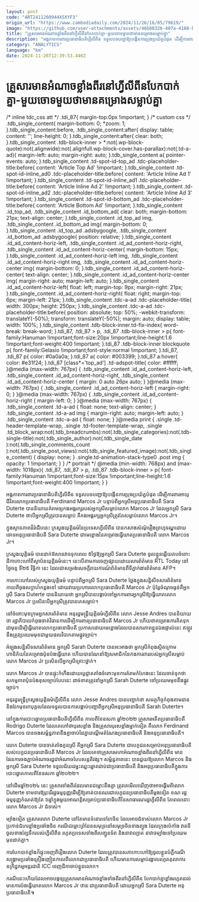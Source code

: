 ```yaml
---
layout: post
code: "ART2411260944XSXYF3"
origin_url: "https://www.cambodiadaily.com/2024/11/26/16/05/79619/"
image: "https://github.com/user-attachments/assets/46b88326-407a-4168-b35d-d9a52f758ab6"
title: "គ្រួសារ​មាន​អំណាច​ខ្លាំង​ពីរ​នៅ​ហ្វីលីពីន​បែកបាក់​គ្នា-មួយ​ចោទ​មួយ​ថា​មាន​គម្រោង​សម្លាប់​គ្នា"
description: "អង្គភាព​ការពារ​ប្រធានាធិបតី​ហ្វីលីពីន ទទួល​បទបញ្ជា​ឱ្យ​បង្កើន​ការ​ប្រុងប្រយ័ត្ន​បំផុត ដើម្បី​ការពារ​អាយុជីវិត​លោក​ប្រធានាធិបតី Ferdinand Marcos Jr បន្ទាប់ពី​អ្នកស្រី​អនុប្រធានាធិបតី Sara Duterte បាន​និយាយ​គំរាម​ឲ្យ​កង​អង្គរក្ស​របស់​អ្នកស្រី​សម្លាប់​លោក Marcos Jr ដែល​អ្នកស្រី Sara Duterte ថា​បើ​អ្នកស្រី​ត្រូវ​បាន​សម្លាប់ គឺ​កង​អង្គរក្ស​អ្នកស្រី​ត្រូវតែ​សម្លាប់​លោក Marcos Jr។"
category: "ANALYTICS"
language: "km"
date: 2024-11-26T12:39:53.446Z
---
```


# គ្រួសារ​មាន​អំណាច​ខ្លាំង​ពីរ​នៅ​ហ្វីលីពីន​បែកបាក់​គ្នា-មួយ​ចោទ​មួយ​ថា​មាន​គម្រោង​សម្លាប់​គ្នា

/\* inline tdc\_css att \*/ .tdi\_87{ margin-top:0px !important; } /\* custom css \*/ .tdb\_single\_content{ margin-bottom: 0; \*zoom: 1; }.tdb\_single\_content:before, .tdb\_single\_content:after{ display: table; content: ''; line-height: 0; }.tdb\_single\_content:after{ clear: both; }.tdb\_single\_content .tdb-block-inner > \*:not(.wp-block-quote):not(.alignwide):not(.alignfull.wp-block-cover.has-parallax):not(.td-a-ad){ margin-left: auto; margin-right: auto; }.tdb\_single\_content a{ pointer-events: auto; }.tdb\_single\_content .td-spot-id-top\_ad .tdc-placeholder-title:before{ content: 'Article Top Ad' !important; }.tdb\_single\_content .td-spot-id-inline\_ad0 .tdc-placeholder-title:before{ content: 'Article Inline Ad 1' !important; }.tdb\_single\_content .td-spot-id-inline\_ad1 .tdc-placeholder-title:before{ content: 'Article Inline Ad 2' !important; }.tdb\_single\_content .td-spot-id-inline\_ad2 .tdc-placeholder-title:before{ content: 'Article Inline Ad 3' !important; }.tdb\_single\_content .td-spot-id-bottom\_ad .tdc-placeholder-title:before{ content: 'Article Bottom Ad' !important; }.tdb\_single\_content .id\_top\_ad, .tdb\_single\_content .id\_bottom\_ad{ clear: both; margin-bottom: 21px; text-align: center; }.tdb\_single\_content .id\_top\_ad img, .tdb\_single\_content .id\_bottom\_ad img{ margin-bottom: 0; }.tdb\_single\_content .id\_top\_ad .adsbygoogle, .tdb\_single\_content .id\_bottom\_ad .adsbygoogle{ position: relative; }.tdb\_single\_content .id\_ad\_content-horiz-left, .tdb\_single\_content .id\_ad\_content-horiz-right, .tdb\_single\_content .id\_ad\_content-horiz-center{ margin-bottom: 15px; }.tdb\_single\_content .id\_ad\_content-horiz-left img, .tdb\_single\_content .id\_ad\_content-horiz-right img, .tdb\_single\_content .id\_ad\_content-horiz-center img{ margin-bottom: 0; }.tdb\_single\_content .id\_ad\_content-horiz-center{ text-align: center; }.tdb\_single\_content .id\_ad\_content-horiz-center img{ margin-right: auto; margin-left: auto; }.tdb\_single\_content .id\_ad\_content-horiz-left{ float: left; margin-top: 9px; margin-right: 21px; }.tdb\_single\_content .id\_ad\_content-horiz-right{ float: right; margin-top: 6px; margin-left: 21px; }.tdb\_single\_content .tdc-a-ad .tdc-placeholder-title{ width: 300px; height: 250px; }.tdb\_single\_content .tdc-a-ad .tdc-placeholder-title:before{ position: absolute; top: 50%; -webkit-transform: translateY(-50%); transform: translateY(-50%); margin: auto; display: table; width: 100%; }.tdb\_single\_content .tdb-block-inner.td-fix-index{ word-break: break-word; }.tdi\_87, .tdi\_87 > p, .tdi\_87 .tdb-block-inner > p{ font-family:Hanuman !important;font-size:20px !important;line-height:1.6 !important;font-weight:400 !important; }.tdi\_87 .tdb-block-inner blockquote p{ font-family:Gelasio !important;font-style:normal !important; }.tdi\_87, .tdi\_87 p{ color: #0a0a0a; }.tdi\_87 a{ color: #003399; }.tdi\_87 a:hover{ color: #e31f24; }.tdi\_87 \[class\*='top\_ad'\] .td-adspot-title{ color: #ffffff; }@media (max-width: 767px) { .tdb\_single\_content .id\_ad\_content-horiz-left, .tdb\_single\_content .id\_ad\_content-horiz-right, .tdb\_single\_content .id\_ad\_content-horiz-center { margin: 0 auto 26px auto; } }@media (max-width: 767px) { .tdb\_single\_content .id\_ad\_content-horiz-left { margin-right: 0; } }@media (max-width: 767px) { .tdb\_single\_content .id\_ad\_content-horiz-right { margin-left: 0; } }@media (max-width: 767px) { .tdb\_single\_content .td-a-ad { float: none; text-align: center; } .tdb\_single\_content .td-a-ad img { margin-right: auto; margin-left: auto; } .tdb\_single\_content .tdc-a-ad { float: none; } }@media print { .single .td-header-template-wrap, .single .td-footer-template-wrap, .single .td\_block\_wrap:not(.tdb\_breadcrumbs):not(.tdb\_single\_categories):not(.tdb-single-title):not(.tdb\_single\_author):not(.tdb\_single\_date ):not(.tdb\_single\_comments\_count ):not(.tdb\_single\_post\_views):not(.tdb\_single\_featured\_image):not(.tdb\_single\_content) { display: none; } .single.td-animation-stack-type0 .post img { opacity: 1 !important; } } /\* portrait \*/ @media (min-width: 768px) and (max-width: 1018px){ .tdi\_87, .tdi\_87 > p, .tdi\_87 .tdb-block-inner > p{ font-family:Hanuman !important;font-size:15px !important;line-height:1.6 !important;font-weight:400 !important; } }

អង្គភាព​ការពារ​ប្រធានាធិបតី​ហ្វីលីពីន ទទួល​បទបញ្ជា​ឱ្យ​បង្កើន​ការ​ប្រុងប្រយ័ត្ន​បំផុត ដើម្បី​ការពារ​អាយុជីវិត​លោក​ប្រធានាធិបតី Ferdinand Marcos Jr បន្ទាប់ពី​អ្នកស្រី​អនុប្រធានាធិបតី Sara Duterte បាន​និយាយ​គំរាម​ឲ្យ​កង​អង្គរក្ស​របស់​អ្នកស្រី​សម្លាប់​លោក Marcos Jr ដែល​អ្នកស្រី Sara Duterte ថា​បើ​អ្នកស្រី​ត្រូវ​បាន​សម្លាប់ គឺ​កង​អង្គរក្ស​អ្នកស្រី​ត្រូវតែ​សម្លាប់​លោក Marcos Jr។

ក្នុង​ស្ថានភាព​ដ៏​រំជើប​នេះ ក្រសួង​យុត្តិធម៌​នៃ​ប្រទេស​ហ្វីលីពីន បាន​កសាង​សំណុំរឿង​ព្រហ្មទណ្ឌ​ដោយ​ចោទ​អនុប្រធានាធិបតី Sara Duterte ជា​មេខ្លោង​នៃ​គម្រោង​ធ្វើ​ឃាត​ប្រធានាធិបតី លោក Marcos Jr។

ក្រសួង​យុត្តិធម៌ បាន​ដាក់​ឱសានវាទ​ទុក​ពេល ៥​ថ្ងៃ​ឱ្យ​អ្នកស្រី Sara Duterte ចូល​ខ្លួន​ឆ្លើយតប​ចំពោះ​ដីកា​កោះហៅ​ពី​ស្ថាប័ន​យុត្តិធម៌​នេះ។ នេះ​បើ​តាម​ការ​ចេញ​ផ្សាយ​ដោយ​សារព័ត៌មាន RTL Today នៅ​ថ្ងៃ​ចន្ទ ទី​២៥ វិច្ឆិកា នេះ ដែល​ជា​សម្រង់​សេចក្តី​រាយការណ៍​ព័ត៌មាន​ពី​ទីភ្នាក់ងារ​ព័ត៌មាន AFP។

ការ​កោះហៅ​របស់​ក្រសួង​យុត្តិធម៌ បន្ទាប់ពី​អ្នកស្រី Sara Duterte ថ្លែង​ក្នុង​សន្និសីទ​សារព័ត៌មាន​កាលពី​ចុង​សប្តាហ៍​កន្លង​ទៅ ដោយ​វាយប្រហារ​លោក​ប្រធានាធិបតី Marcos Jr ប៉ុន្តែ​ចំណុច​ធ្ងន់​គឺ​អ្នកស្រី Sara Duterte បាន​និយាយ​ថា អ្នកស្រី​បាន​បង្គាប់​ទៅ​អ្នក​ការពារ​អ្នកស្រី​ឱ្យ​ធ្វើ​ឃាត​លោក Marcos Jr ប្រសិនបើ​អ្នកស្រី​ត្រូវ​បាន​គេ​សម្លាប់។

នៅ​ចំពោះ​មុខ​ក្រុម​អ្នក​សារព័ត៌មាន អនុរដ្ឋមន្ត្រី​យុត្តិធម៌​ហ្វីលីពីន លោក Jesse Andres បាន​និយាយ​ថា រដ្ឋាភិបាល​កំពុង​ចាត់​វិធានការ​ដើម្បី​ការពារ​ប្រធានាធិបតី Marcos Jr ហើយ​ថា​គម្រោង​ការ​គិត​ទុក​ជា​មុន​ដើម្បី​ធ្វើ​ឃាត​លោក​ប្រធានាធិបតី ប្រកាស​ដោយ​មេខ្លោង​ដែល​បាន​សារភាព​ខ្លួនឯង​ផ្ទាល់​នេះ ឥឡូវ​នឹង​ត្រូវ​ប្រឈមមុខ​ជាមួយ​ផលវិបាក​តាម​ផ្លូវ​ច្បាប់។

អំឡុង​សន្និសីទ​សារព័ត៌មាន អ្នកស្រី Sarah Duterte បាន​អះអាង​ថា អ្នកស្រី​កំពុង​ស្ថិត​ក្រោម​ហានិភ័យ​នៃ​គម្រោង​ប៉ុនប៉ង​ធ្វើ​ឃាត ហើយ​បាន​ណែនាំ​ឱ្យ​សមាជិក​នៃ​កងការពារ​របស់​អ្នកស្រី​សម្លាប់​លោក Marcos Jr ប្រសិនបើ​អ្នកស្រី​គ្រោះថ្នាក់។

លោក Marcos Jr បាន​ផ្ទុះ​កំហឹង​ដោយ​ប្ដេជ្ញា​តតាំង​ចំពោះមុខ​ការ​គំរាមកំហែង​នេះ ដែល​ចាត់ទុក​ថា​សកម្មភាព​ប៉ុនប៉ង​ខុស​ច្បាប់​បែប​នេះ ដាច់ខាត​ត្រូវ​នាំ​អ្នកស្រី Sarah Duterte ទៅ​ប្រឈមមុខ​នឹង​ផ្លូវច្បាប់។

អនុរដ្ឋមន្ត្រី​ក្រសួង​យុត្តិធម៌​ហ្វីលីពីន លោក Jesse Andres បាន​បញ្ជាក់​ថា សមត្ថកិច្ច​កំពុង​តាមដាន និង​វែកមុខ​រក​បុគ្គល​ដែល​ទទួល​បាន​ការ​បង្គាប់​បញ្ជា​ពី​អ្នកស្រី​អនុប្រធានាធិបតី Sarah Duterte។

នៅ​ក្នុង​ការ​បោះឆ្នោត​ប្រធានាធិបតី​ហ្វីលីពីន កាលពី​ខែ​ឧសភា ឆ្នាំ​២០២២ គ្រួសារ​អតីត​ប្រធានាធិបតី Rodrigo Duterte ដែល​គេ​ហៅថា​បុរស​ខ្លាំង និង​គ្រួសារ​បុរស​ខ្លាំង​ម្នាក់​ទៀត គឺ​លោក Ferdinand Marcos បាន​ចង​សម្ព័ន្ធភាព​នឹង​គ្នា​ចាប់​ដៃ​គ្នា​ដណ្ដើម​តំណែង​ប្រធានាធិបតី និង​អនុប្រធានាធិបតី។

លោក Duterte បាន​ចាត់តាំង​កូនស្រី គឺ​អ្នកស្រី Sara Duterte ជា​បេក្ខជន​សម្រាប់​អនុប្រធានាធិបតី​របស់​បេក្ខជន​ប្រធានាធិបតី Marcos Jr ដែល​គេ​ថា​គ្រួសារ​មហាអំណាច​ខ្លាំង​ពីរ​នៅ​ហ្វីលីពីន មាន​ផែនការ​ចងភ្ជាប់​អំណាច​រដ្ឋ​ជា​អំណាច​បែប​សន្តតិវង្ស។ សម្ព័ន្ធភាព​នេះ បាន​ជួយ​ឱ្យ​លោក Marcos និង​អ្នកស្រី Sara Duterte ទទួល​ជ័យជម្នះ​ឈ្នះ​ឆ្នោត​ជាប់​ជា​ប្រធានាធិបតី និង​អនុប្រធានាធិបតី​ក្នុង​ការ​បោះឆ្នោត​កាលពី​ខែ​ឧសភា ឆ្នាំ​២០២២។

នៅ​ដើម​ឆ្នាំ​២០២៤ នេះ គ្រួសារ​ទាំង​ពីរ​ដែល​មាន​ជម្លោះ​នឹង​គ្នា ត្រូវ​គេ​មើល​ឃើញ​ថា​អាច​ផ្ដើម​ពី​លោក Duterte ទាមទារ​ឱ្យ​រុះរើ​រដ្ឋធម្មនុញ្ញ​ដើម្បី​ឱ្យ​គាត់​បាន​ឈរ​ជា​បេក្ខជន​ប្រធានាធិបតី​ម្ដង​ទៀត ខណៈ​រដ្ឋធម្មនុញ្ញ​កំណត់​ឱ្យ​តែ ៦​ឆ្នាំ​ក្នុង​មួយ​អាណត្តិ​សម្រាប់​ប្រធានាធិបតី​នៃ​សាធារណរដ្ឋ​ហ្វីលីពីន តែ​ពេល​នោះ លោក Marcos Jr ជំទាស់។

ម្យ៉ាង​ទៀត គ្រួសារ​លោក Duterte នៅតែ​មាន​ទំនោរ​ទៅ​រក​ចិន ដែល​អាច​ជំទាស់​លោក Marcos Jr ប្រកាន់​ជំហរ​ខ្លាំង​ប្រឆាំង​ចិន ករណី​ជម្លោះ​ព្រំដែន​សមុទ្រ​នៅ​សមុទ្រ​ចិន​ខាងត្បូង ដែល​ក្រុង​ប៉េកាំង វាតទី​ចូល​ខាង​ខ្សែទឹក​របស់​ហ្វីលីពីន រហូត​ប្រទេស​ទាំង​ពីរ​បញ្ជូន​ទ័ព និង​នាវា​ល្បាត នាវាចម្បាំង​ទៅ​ប្រឈមមុខ​ដាក់​គ្នា។

ការ​បែកបាក់​ខ្លាំង​ក៏​ផ្ទុះ​ចេញពី​រឿង​លោក Duterte ដែល​ត្រូវ​បាន​សភា​កោះហៅ​ឱ្យ​ចូល​ខ្លួន​បំភ្លឺ​ករណី​សង្គ្រាម​ប្រឆាំង​គ្រឿងញៀន​កាលពី​លោក​ជា​ប្រធានាធិបតី ហើយ​មាន​ការ​សម្លាប់​រង្គាល​រហូត​តុលាការ​ឧក្រិដ្ឋកម្ម​អន្តរជាតិ ICC ចេញ​ដីកា​ចាប់​ខ្លួន​លោក។

ករណី​នេះ​ហើយ​ដែល​អាច​បង្ក​ឲ្យ​គ្រួសារ​មាន​អំណាច​ខ្លាំង​ទាំង​ពីរ​នៅ​ហ្វីលីពីន បែកបាក់​គ្នា​ខ្លាំង​រហូត​ដល់​មាន​ការ​ប៉ង​ធ្វើ​ឃាត​លោក Marcos Jr ឋានៈ​ជា​ប្រធានាធិបតី ដោយ​អ្នកស្រី Sara Duterte អនុប្រធានាធិបតី៕